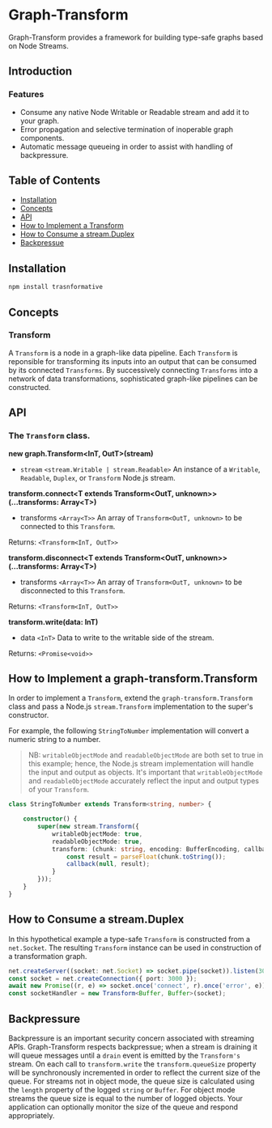 # Graph-Transform

Graph-Transform provides a framework for building type-safe graphs based on Node Streams.

## Introduction


### Features

- Consume any native Node Writable or Readable stream and add it to your graph.
- Error propagation and selective termination of inoperable graph components.
- Automatic message queueing in order to assist with handling of backpressure.

## Table of Contents

- [Installation](#installation)
- [Concepts](#concepts)
- [API](#api)
- [How to Implement a Transform](#how-to-implement-a-transform)
- [How to Consume a stream.Duplex](#how-to-consume-a-streamduplex)
- [Backpressue](#backpressure)

## Installation

```bash
npm install trasnformative
```

## Concepts

### Transform

A `Transform` is a node in a graph-like data pipeline. Each `Transform` is reponsible for transforming its inputs into an output that can be consumed by its connected `Transforms`.  By successively connecting `Transforms` into a network of data transformations, sophisticated graph-like pipelines can be constructed.

## API

### The `Transform` class.

**new graph.Transform\<InT, OutT\>(stream)**
- `stream` `<stream.Writable | stream.Readable>` An instance of a `Writable`, `Readable`, `Duplex`, or `Transform` Node.js stream.

**transform.connect\<T extends Transform\<OutT, unknown\>\>(...transforms: Array\<T\>)**
- transforms `<Array<T>>` An array of `Transform<OutT, unknown>` to be connected to this `Transform`.

Returns: `<Transform<InT, OutT>>`

**transform.disconnect\<T extends Transform\<OutT, unknown\>\>(...transforms: Array\<T\>)**
- transforms `<Array<T>>` An array of `Transform<OutT, unknown>` to be disconnected to this `Transform`.

Returns: `<Transform<InT, OutT>>`

**transform.write(data: InT)**
- data `<InT>` Data to write to the writable side of the stream.

Returns: `<Promise<void>>`

## How to Implement a graph-transform.Transform

In order to implement a `Transform`, extend the `graph-transform.Transform` class and pass a Node.js `stream.Transform` implementation to the super's constructor.  

For example, the following `StringToNumber` implementation will convert a numeric string to a number.  

> NB: `writableObjectMode` and `readableObjectMode` are both set to true in this example; hence, the Node.js stream implementation will handle the input and output as objects.  It's important that `writableObjectMode` and `readableObjectMode` accurately reflect the input and output types of your `Transform`.

```ts
class StringToNumber extends Transform<string, number> {

    constructor() {
        super(new stream.Transform({
            writableObjectMode: true,
            readableObjectMode: true,
            transform: (chunk: string, encoding: BufferEncoding, callback: stream.TransformCallback) => {
                const result = parseFloat(chunk.toString());
                callback(null, result);
            }
        }));
    }
}
```

## How to Consume a stream.Duplex

In this hypothetical example a type-safe `Transform` is constructed from a `net.Socket`.  The resulting `Transform` instance can be used in construction of a transformation graph.

```ts
net.createServer((socket: net.Socket) => socket.pipe(socket)).listen(3000);
const socket = net.createConnection({ port: 3000 });
await new Promise((r, e) => socket.once('connect', r).once('error', e));
const socketHandler = new Transform<Buffer, Buffer>(socket);
```

## Backpressure

Backpressure is an important security concern associated with streaming APIs.  Graph-Transform respects backpressue; when a stream is draining it will queue messages until a `drain` event is emitted by the `Transform's` stream.  On each call to `transform.write` the `transform.queueSize` property will be synchronously incremented in order to reflect the current size of the queue.  For streams not in object mode, the queue size is calculated using the `length` property of the logged `string` or `Buffer`.  For object mode streams the queue size is equal to the number of logged objects.  Your application can optionally monitor the size of the queue and respond appropriately.